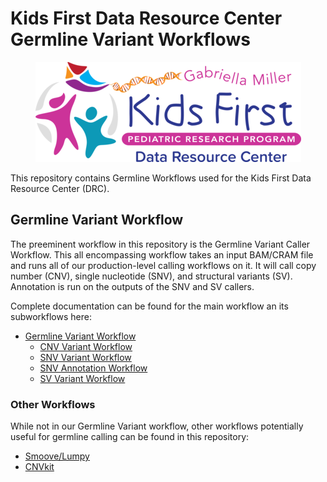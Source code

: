 # Kids First Data Resource Center Germline Variant Workflows

<p align="center">
  <img src="https://github.com/d3b-center/d3b-research-workflows/raw/master/doc/kfdrc-logo-sm.png">
</p>

This repository contains Germline Workflows used for the Kids First Data Resource Center (DRC).

## Germline Variant Workflow

The preeminent workflow in this repository is the Germline Variant Caller
Workflow. This all encompassing workflow takes an input BAM/CRAM file and runs
all of our production-level calling workflows on it. It will call copy number
(CNV), single nucleotide (SNV), and structural variants (SV). Annotation is run
on the outputs of the SNV and SV callers.

Complete documentation can be found for the main workflow an its subworkflows here:

- [Germline Variant Workflow](./docs/GERMLINE_VARIANT_README.md)
    - [CNV Variant Workflow](./docs/GERMLINE_CNV_README.md)
    - [SNV Variant Workflow](./docs/GERMLINE_SNV_README.md)
    - [SNV Annotation Workflow](./docs/GERMLINE_SNV_ANNOT_README.md)
    - [SV Variant Workflow](./docs/GERMLINE_SV_README.md)

### Other Workflows

While not in our Germline Variant workflow, other workflows potentially useful
for germline calling can be found in this repository:

- [Smoove/Lumpy](./docs/SMOOVE_LUMPY_GERMLINE_README.md)
- [CNVkit](./docs/CNVKIT_README.md)
